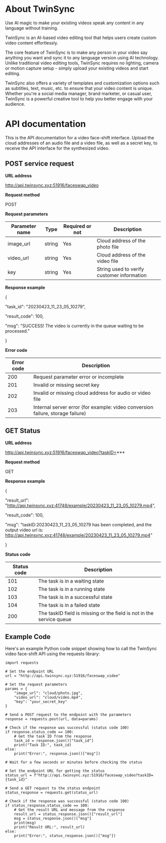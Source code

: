 # **About TwinSync**

Use AI magic to make your existing videos speak any content in any language without training.

TwinSync is an AI-based video editing tool that helps users create custom video content effortlessly.

The core feature of TwinSync is to make any person in your video say anything you want and sync it to any language version using AI technology. Unlike traditional video editing tools, TwinSync requires no lighting, camera or motion capture setup - simply upload your existing videos and start editing.

TwinSync also offers a variety of templates and customization options such as subtitles, text, music, etc. to ensure that your video content is unique. Whether you're a social media manager, brand marketer, or casual user, TwinSync is a powerful creative tool to help you better engage with your audience.

# **API documentation**

This is the API documentation for a video face-shift interface. Upload the cloud addresses of an audio file and a video file, as well as a secret key, to receive the API interface for the synthesized video.

## **POST service request**

**URL address**

http://api.twinsync.xyz:51916/faceswap_video

**Request method**

POST

**Request parameters**

| **Parameter name** | **Type** | **Required or not** | **Description** |
| --- | --- | --- | --- |
| image_url | string | Yes | Cloud address of the photo file |
| video_url | string | Yes | Cloud address of the video file |
| key | string | Yes | String used to verify customer information |

**Response example**

{

"task_id": "20230423_11_23_05_10279",

"result_code": 100,

"msg": "SUCCESS! The video is currently in the queue waiting to be processed."

}

**Error code**

| **Error code** | **Description** |
| --- | --- |
| 200 | Request parameter error or incomplete |
| 201 | Invalid or missing secret key |
| 202 | Invalid or missing cloud address for audio or video file |
| 203 | Internal server error (for example: video conversion failure, storage failure) |

## **GET Status**

**URL address**

http://api.twinsync.xyz:51916/faceswap_video?taskID=***

**Request method**

GET

**Response example**

{

"result_url": "http://api.twinsync.xyz:41748/example/20230423_11_23_05_10279.mp4",

"result_code": 100,

"msg": "taskID:20230423_11_23_05_10279 has been completed, and the output video url is: http://api.twinsync.xyz:41748/example/20230423_11_23_05_10279.mp4"

}

**Status code**

| **Status code** | **Description** |
| --- | --- |
| 101 | The task is in a waiting state |
| 102 | The task is in a running state |
| 103 | The task is in a successful state |
| 104 | The task is in a failed state |
| 200 | The taskID field is missing or the field is not in the service queue |


## **Example Code**
Here's an example Python code snippet showing how to call the TwinSync video face-shift API using the requests library:

    import requests

    # Set the endpoint URL
    url = "http://api.twinsync.xyz:51916/faceswap_video"

    # Set the request parameters
    params = {
        "image_url": "cloud/photo.jpg",
        "video_url": "cloud/video.mp4",
        "key": "your_secret_key"
    }

    # Send a POST request to the endpoint with the parameters
    response = requests.post(url, data=params)

    # Check if the response was successful (status code 100)
    if response.status_code == 100:
        # Get the task ID from the response
        task_id = response.json()["task_id"]
        print("Task ID:", task_id)
    else:
        print("Error:", response.json()["msg"])

    # Wait for a few seconds or minutes before checking the status

    # Set the endpoint URL for getting the status
    status_url = f"http://api.twinsync.xyz:51916/faceswap_video?taskID={task_id}"

    # Send a GET request to the status endpoint
    status_response = requests.get(status_url)

    # Check if the response was successful (status code 100)
    if status_response.status_code == 100:
        # Get the result URL and message from the response
        result_url = status_response.json()["result_url"]
        msg = status_response.json()["msg"]
        print(msg)
        print("Result URL:", result_url)
    else:
        print("Error:", status_response.json()["msg"])
